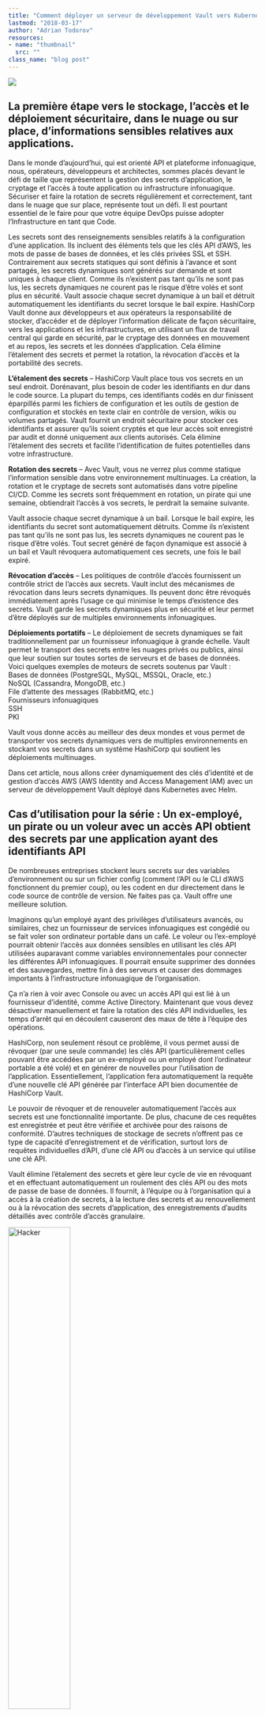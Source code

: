 ```yaml
---
title: "Comment déployer un serveur de développement Vault vers Kubernetes avec Helm."
lastmod: "2018-03-17"
author: "Adrian Todorov"
resources:
- name: "thumbnail"
  src: ""
class_name: "blog post"
---
```


<img src="/images/blog/post/Vault2.png" class="main-blog-image">

<h2>La première étape vers le stockage, l’accès et le déploiement sécuritaire, dans le nuage ou sur place, d’informations sensibles relatives aux applications.</h2><p>Dans le monde d’aujourd’hui, qui est orienté API et plateforme infonuagique, nous, opérateurs, développeurs et architectes, sommes placés devant le défi de taille que représentent la gestion des secrets d’application, le cryptage et l’accès à toute application ou infrastructure infonuagique. Sécuriser et faire la rotation de secrets régulièrement et correctement, tant dans le nuage que sur place, représente tout un défi. Il est pourtant essentiel de le faire pour que votre équipe DevOps puisse adopter l’Infrastructure en tant que Code.</p><p>Les secrets sont des renseignements sensibles relatifs à la configuration d’une application. Ils incluent des éléments tels que les clés API d’AWS, les mots de passe de bases de données, et les clés privées SSL et SSH. Contrairement aux secrets statiques qui sont définis à l’avance et sont partagés, les secrets dynamiques sont générés sur demande et sont uniques à chaque client. Comme ils n’existent pas tant qu’ils ne sont pas lus, les secrets dynamiques ne courent pas le risque d’être volés et sont plus en sécurité. Vault associe chaque secret dynamique à un bail et détruit automatiquement les identifiants du secret lorsque le bail expire. HashiCorp Vault donne aux développeurs et aux opérateurs la responsabilité de stocker, d’accéder et de déployer l’information délicate de façon sécuritaire, vers les applications et les infrastructures, en utilisant un flux de travail central qui garde en sécurité, par le cryptage des données en mouvement et au repos, les secrets et les données d’application. Cela élimine l’étalement des secrets et permet la rotation, la révocation d’accès et la portabilité des secrets.</p><p><strong>L’étalement des secrets</strong> – HashiCorp Vault place tous vos secrets en un seul endroit. Dorénavant, plus besoin de coder les identifiants en dur dans le code source. La plupart du temps, ces identifiants codés en dur finissent éparpillés parmi les fichiers de configuration et les outils de gestion de configuration et stockés en texte clair en contrôle de version, wikis ou volumes partagés. Vault fournit un endroit sécuritaire pour stocker ces identifiants et assurer qu’ils soient cryptés et que leur accès soit enregistré par audit et donné uniquement aux clients autorisés. Cela élimine l’étalement des secrets et facilite l’identification de fuites potentielles dans votre infrastructure.</p><p><strong>Rotation des secrets</strong> – Avec Vault, vous ne verrez plus comme statique l’information sensible dans votre environnement multinuages. La création, la rotation et le cryptage de secrets sont automatisés dans votre pipeline CI/CD. Comme les secrets sont fréquemment en rotation, un pirate qui une semaine, obtiendrait l’accès à vos secrets, le perdrait la semaine suivante.</p><p>Vault associe chaque secret dynamique à un bail. Lorsque le bail expire, les identifiants du secret sont automatiquement détruits. Comme ils n’existent pas tant qu’ils ne sont pas lus, les secrets dynamiques ne courent pas le risque d’être volés. Tout secret généré de façon dynamique est associé à un bail et Vault révoquera automatiquement ces secrets, une fois le bail expiré.</p><p><strong>Révocation d’accès</strong> – Les politiques de contrôle d’accès fournissent un contrôle strict de l’accès aux secrets. Vault inclut des mécanismes de révocation dans leurs secrets dynamiques. Ils peuvent donc être révoqués immédiatement après l’usage ce qui minimise le temps d’existence des secrets. Vault garde les secrets dynamiques plus en sécurité et leur permet d’être déployés sur de multiples environnements infonuagiques.</p><p><strong>Déploiements portatifs</strong> – Le déploiement de secrets dynamiques se fait traditionnellement par un fournisseur infonuagique à grande échelle. Vault permet le transport des secrets entre les nuages privés ou publics, ainsi que leur soutien sur toutes sortes de serveurs et de bases de données. Voici quelques exemples de moteurs de secrets soutenus par Vault :<br> Bases de données (PostgreSQL, MySQL, MSSQL, Oracle, etc.)<br> NoSQL (Cassandra, MongoDB, etc.)<br> File d’attente des messages (RabbitMQ, etc.)<br> Fournisseurs infonuagiques<br> SSH<br> PKI</p><p>Vault vous donne accès au meilleur des deux mondes et vous permet de transporter vos secrets dynamiques vers de multiples environnements en stockant vos secrets dans un système HashiCorp qui soutient les déploiements multinuages.</p><p>Dans cet article, nous allons créer dynamiquement des clés d’identité et de gestion d’accès AWS (AWS Identity and Access Management IAM) avec un serveur de développement Vault déployé dans Kubernetes avec Helm.</p><h2>Cas d’utilisation pour la série : Un ex-employé, un pirate ou un voleur avec un accès API obtient des secrets par une application ayant des identifiants API</h2><p>De nombreuses entreprises stockent leurs secrets sur des variables d’environnement ou sur un fichier config (comment l’API ou le CLI d’AWS fonctionnent du premier coup), ou les codent en dur directement dans le code source de contrôle de version. Ne faites pas ça. Vault offre une meilleure solution.</p><p>Imaginons qu’un employé ayant des privilèges d’utilisateurs avancés, ou similaires, chez un fournisseur de services infonuagiques est congédié ou se fait voler son ordinateur portable dans un café. Le voleur ou l’ex-employé pourrait obtenir l’accès aux données sensibles en utilisant les clés API utilisées auparavant comme variables environnementales pour connecter les différentes API infonuagiques. Il pourrait ensuite supprimer des données et des sauvegardes, mettre fin à des serveurs et causer des dommages importants à l’infrastructure infonuagique de l’organisation.</p><p>Ça n’a rien à voir avec Console ou avec un accès API qui est lié à un fournisseur d’identité, comme Active Directory. Maintenant que vous devez désactiver manuellement et faire la rotation des clés API individuelles, les temps d’arrêt qui en découlent causeront des maux de tête à l’équipe des opérations.</p><p>HashiCorp, non seulement résout ce problème, il vous permet aussi de révoquer (par une seule commande) les clés API (particulièrement celles pouvant être accédées par un ex-employé ou un employé dont l’ordinateur portable a été volé) et en générer de nouvelles pour l’utilisation de l’application. Essentiellement, l’application fera automatiquement la requête d’une nouvelle clé API générée par l’interface API bien documentée de HashiCorp Vault.</p><p>Le pouvoir de révoquer et de renouveler automatiquement l’accès aux secrets est une fonctionnalité importante. De plus, chacune de ces requêtes est enregistrée et peut être vérifiée et archivée pour des raisons de conformité. D’autres techniques de stockage de secrets n’offrent pas ce type de capacité d’enregistrement et de vérification, surtout lors de requêtes individuelles d’API, d’une clé API ou d’accès à un service qui utilise une clé API.</p><p>Vault élimine l’étalement des secrets et gère leur cycle de vie en révoquant et en effectuant automatiquement un roulement des clés API ou des mots de passe de base de données. Il fournit, à l’équipe ou à l’organisation qui a accès à la création de secrets, à la lecture des secrets et au renouvellement ou à la révocation des secrets d’application, des enregistrements d’audits détaillés avec contrôle d’accès granulaire.</p><p><img class="alignright" style="width: 50%;" src="/images/blog/post/Hacker-5-5.png " alt="Hacker"></p><p><strong>Tutoriel — comment déployer un serveur de développement Vault sur Kubernetes avec Helm.</strong></p><p>Dans ce tutoriel, nous allons déployer un serveur de développement Vault sur Kubernetes avec Helm et avec l’incubateur Helm Chart. Le serveur dev stocke toutes ses données en mémoire (mais quand même cryptées) et lorsque la requête est faite, il descelle et présente automatiquement la clé Vault pour desceller et la clé d’accès root. Vous ne devriez jamais exploiter un serveur dev mode en production.</p><p><strong>Qu’est-ce que Helm et Helm charts ?</strong></p><p>Helm aide à gérer les applications Kubernetes. Helm Charts aide à définir, installer et mettre à niveau les applications Kubernetes les plus complexes. C’est un paquet qui contient toutes les définitions de ressources nécessaires à l’exécution d’une application, d’un outil ou d’un service dans une grappe Kubernetes. Considérez-le comme l’équivalent Kubernetes d’une formule homebrew, d’un Apt dpkg ou d’un fichier Yum RPM. Nous allons utiliser le diagramme (chart) incubateur « Vault » de Kubernetes.</p><p><strong>Ce qu’il vous faut</strong></p><p>https://github.com/kubernetes/helm#install.<br> Avant de commencer ce tutoriel, assurez-vous d’utiliser une grappe Kubernetes de version 1.6 ou supérieure. Assurez-vous que <a href="https://github.com/kubernetes/helm#install" target="_blank">Helm</a> soit installé sur votre machine client et que kubectl est installé et configuré pour se connecter à votre grappe Kubernetes. Si vous avez plus d’une grappe, utilisez la grappe de développement pour ce tutoriel.</p><h2>Déployer Vault sur Kubernetes avec Helm</h2><p>Une fois que Helm est prêt, initialisez le CLI local et installez Tiller dans votre grappe Kubernetes en une étape :</p><pre>$ helm init</pre><p>Si vous tapez :</p><pre> $ helm version</pre><p>Vous devriez voir :</p><pre>Client: &amp;version.Version{SemVer:"v2.8.1",
GitCommit:"6af75a8fd72e2aa18a2b278cfe5c7a1c5feca7f2", 
GitTreeState:"clean"}
Server: &amp;version.Version{SemVer:"v2.8.1", 
GitCommit:"6af75a8fd72e2aa18a2b278cfe5c7a1c5feca7f2", 
GitTreeState:"clean"}</pre><p>Cela signifie que Helm et ses composants du côté serveur (Tiller) sont installés et prêts à être utilisés. Ajoutons maintenant le dépôt incubateur à Helm.</p><pre>$ helm repo add incubator http://storage.googleapis.com/kubernetes-charts-incubator</pre><p>Actuellement, votre Chart utilise l’image docker Vault de Docker Hub avec une version vault 0.9.0.</p><pre>image:
  repository: vault
  tag: 0.9.0
  pullPolicy: IfNotPresent</pre><p>Afin de déployer une version de développement de Vault running, exécuter la commande suivante :</p><pre>$ helm install incubator/vault --name vault-dev</pre><p>Cela provisionnera automatiquement un service, un déploiement, un pod et une ConfigMap Kubernetes comme ci-dessous :</p><pre>NAME:   vault-dev
LAST DEPLOYED: Wed Mar 14 17:13:43 2018
NAMESPACE: default
STATUS: DEPLOYED

RESOURCES:
==&gt; v1/ConfigMap
NAME                      DATA  AGE
vault-dev-vault-config-1  1     0s

==&gt; v1/Service
NAME             TYPE       CLUSTER-IP     EXTERNAL-IP  PORT(S)   AGE
vault-dev-vault  ClusterIP  100.68.247.74         8200/TCP  0s

==&gt; v1beta1/Deployment
NAME             DESIRED  CURRENT  UP-TO-DATE  AVAILABLE  AGE
vault-dev-vault  1        0        0           0          0s

==&gt; v1/Pod(related)
NAME                              READY  STATUS             RESTARTS  AGE
vault-dev-vault-764c78cd94-xqxfn  0/1    ContainerCreating  0         0s</pre><p>Helm fournit un ensemble de notes que vous pouvez utiliser pour vous connecter au serveur Vault avec les capacités de redirection de port de kubectl.</p><pre>NOTES:
1. Get the application URL by running these commands:
export POD_NAME=$(kubectl get pods --namespace default -l "app=vault" -o jsonpath="{.items[0].metadata.name}")
  echo "Use http://127.0.0.1:8200 as the Vault address after forwarding."
  kubectl port-forward $POD_NAME 8200:8200</pre><p>À l’instant, le serveur Vault est exposé à la grappe Kubernetes à l’interne seulement. Seuls les services Kubernetes peuvent communiquer entre eux, et non les utilisateurs externes. Vous devriez pouvoir vous connecter au serveur Vault à partir de n’importe quelle application en utilisant le service déployé par Helm.</p><pre>http://vault-dev-vault:8200</pre><p>Il existe une façon de l’exposer, en dehors de la grappe, par un contrôleur et des ressources Ingress. Cela dépasse le cadre de cet article de blogue. Dans le cas qui nous intéresse, nous allons exécuter la première commande « exporter » dans la section NOTES afin d’obtenir le nom du pod qui a été déployé.</p><pre>$ export POD_NAME=$(kubectl get pods --namespace default -l "app=vault" -o jsonpath="{.items[0].metadata.name}")</pre><p>Pour voir le Root Token important et nécessaire pour procéder à la génération de secrets dynamiques AWS qui fait partie du présent article de blogue, exécutez :</p><pre>$ kubectl logs $POD_NAME</pre><p>Vous devriez voir apparaitre ceci sur votre terminal :</p><p><img style="width: 100%;" src="/images/blog/post/adrian1.png " alt="Terminal"></p><p>Le Root Token est surligné ici. Veuillez le noter quelque part puisque vous en aurez besoin plus tard.</p><p>Ensuite, redirigez le port au pod exploité sur notre grappe Kubernetes en exécutant la dernière commande NOTES ci-dessous :</p><pre>$ kubectl port-forward $POD_NAME 8200:8200</pre><p><img style="width: 100%;" src="/images/blog/post/Adrian2.png " alt="Terminal"></p><p>Cela permettra à votre adresse IP locale (127.0.0.1:8200) d’agir comme mandataire pour le serveur Vault.</p><p>Ensuite, ouvrez un nouvel onglet ou une nouvelle fenêtre terminal. Après avoir ouvert le nouveau terminal, tapez ceci pour exporter la variable environnementale :</p><pre>$ export VAULT_ADDR='http://127.0.0.1:8200'</pre><p>Nous avons maintenant besoin de télécharger le <a href="https://www.vaultproject.io/downloads.html" target="_blank">système binaire Vault</a> sur notre machine de client afin de communiquer et d’exécuter les commandes Vault CLI. Vault est une multiplateforme alors elle devrait fonctionner sur n’importe quelle plateforme.</p><p>Vous devriez être capable de mettre en vault l’exécutable Unix pour Linux/Mac. Ouvrez votre terminal et changez votre répertoire vers le chemin où est stocké et typé l’exécutable vault.</p><pre>$ vault status</pre><p><img style="width: 100%;" src="/images/blog/post/Adrian3.png " alt="Terminal"></p><p>Ensuite, connectez-vous au serveur vault en collant le Root token obtenu de la section logs :</p><pre>$ vault login</pre><p><img style="width: 100%;" src="/images/blog/post/Adrian4.png " alt="Terminal"></p><p>On peut maintenant se féliciter. Nous avons réussi à déployer un serveur de développement Vault sur Kubernetes avec Helm.</p><p>Pour activer les secrets dynamiques d’AWS sur Vault, tapez la commande suivante dans votre terminal :</p><pre>$ vault secrets enable -path=aws aws</pre><p><img style="width: 100%;" src="/images/blog/post/1.png" alt="Terminal"></p><p>Avant de procéder, configurons d’abord notre compte AWS pour qu’il utilise les secrets.</p><p>Allez à <a href="https://console.aws.amazon.com/iam/home?region=us-east-1#/users" target="_blank">IAM Management Console</a> et créez un nouvel Utilisateur avec les permissions suivantes : ne lui donnez que l’accès : Programmatic Access.</p><p><img style="width: 100%;" src="/images/blog/post/2.png" alt="Terminal"></p><p>Créez une politique et joignez-la à l’utilisateur. Nommez-la “ hashicorp-vault-lab ”. Assurez-vous de remplacer votre ID de compte dans &nbsp;» Resource «&nbsp;. Ainsi, quand Vault crée dynamiquement les utilisateurs, le nom d’utilisateur commence par le préfixe &nbsp;» vault- «&nbsp;.</p><p>On trouve le numéro de compte dans <a href="https://console.aws.amazon.com/support/home?region=us-east-1#" target="_blank">AWS Support Dashboard</a>:</p><pre>{
    "Version": "2012-10-17",
    "Statement": [
        {
            "Effect": "Allow",
            "Action": [
                "iam:AttachUserPolicy",
                "iam:CreateAccessKey",
                "iam:CreateUser",
                "iam:DeleteAccessKey",
                "iam:DeleteUser",
                "iam:DeleteUserPolicy",
                "iam:DetachUserPolicy",
                "iam:ListAccessKeys",
                "iam:ListAttachedUserPolicies",
                "iam:ListGroupsForUser",
                "iam:ListUserPolicies",
                "iam:PutUserPolicy",
                "iam:RemoveUserFromGroup"
            ],
            "Resource": [
                "arn:aws:iam::ACCOUNT_ID:user/vault-*"
            ]
        }
    ]
}</pre><p>Vous devriez avoir un utilisateur avec la politique jointe comme ceci :</p><p><img style="width: 100%;" src="h/images/blog/post/5.png" alt="Terminal"></p><p>Vous devriez aussi recevoir un fichier .csv avec les clés “Access Key ID” et “Secret Access Key.” Seules ces clés devraient être utilisées pour configurer Vault. Pour des raisons de sécurité, supprimez-les de votre ordinateur immédiatement après, car Vault gère le cryptage de ces clés de façon interne. Elles ne peuvent être lues après avoir été configurées, on ne peut que les écraser.<br> Voici un exemple de ce qu’il faut faire pour les configurer : veuillez remplacer “ access_key ” et “ secret_key ” par vos clés.</p><pre>$ vault write aws/config/root \
    access_key=ACCESS_KEY_ID \
    secret_key=SECRET_ACCESS_KEY
</pre><p><img style="width: 100%;" src="/images/blog/post/6.png" alt="Terminal"></p><p>Ensuite, créez un rôle à utiliser avec Vault pour que, au besoin, votre application ait un utilisateur associé à ce rôle. Par exemple, votre application pourrait nécessiter un rôle qui peut faire n’importe quelle opération CRUD sur S3. Créons-en un maintenant. Vous pouvez le restreindre autant que vous le désirez. Joignez une politique à ce rôle en utilisant un relevé direct EOF (End-Of-File).</p><p><img style="width: 100%;" src="/images/blog/post/weird.png" alt="Terminal"></p><p><img style="width: 100%;" src="/images/blog/post/7.png" alt="Terminal"></p><p>Si votre application infonuagique sur place ou <a href="https://www.cloudops.com/fr/2018/02/informatique-sans-serveur-on-aime-ou-pas%E2%80%89-2/" target="_blank">sans serveur</a> a besoin d’obtenir un accès S3 et d’utiliser une clé &nbsp;» API access key «&nbsp;, vous pouvez simplement utiliser un &nbsp;» Vault token &nbsp;» pour vous connecter par l’interface Vault RESTful API. Dans ce cas-ci, votre Vault token devrait être autre chose que vos identifiants root en production, vous les créez spécialement pour permettre à votre application de créer des clés d’accès et d’être incapable de lire toutes les autres clés d’accès. Vous trouverez de plus amples informations sur RESTful API <a href="https://www.vaultproject.io/api/secret/aws/index.html" target="_blank">ici</a>. Le point particulier relatif à l’utilisation dans votre application se trouve <a href="https://www.vaultproject.io/api/secret/aws/index.html#generate-iam-credentials" target="_blank">ici</a>.</p><p>Dans le cadre de ce tutoriel, nous allons le réaliser en utilisant à la place, l’outil CLI Vault pour générer un utilisateur IAM temporaire avec Vault :</p><pre>$ vault read aws/creds/s3-all-crud-role</pre><p><img style="width: 100%;" src="/images/blog/post/8.png" alt="Terminal"></p><p>Vous pouvez aussi l’exporter en format JSON. Par défaut, il est en format table, donc vous pouvez l’éditer avec jq en utilisant le paramètre -format=json.</p><pre>$ vault read -format=json aws/creds/s3-all-crud-role</pre><p><img style="width: 100%;" src="/images/blog/post/9.png" alt="Terminal"></p><p>Comme vous pouvez le constater, il a généré 2 identifiants complètement différents ; les deux identifiants ont une durée de bail de 768 heures. Cela signifie que Vault supprimera automatiquement les utilisateurs dans AWS après 768 heures.</p><p>Si vous allez à AWS IAM et recherchez “vault-”, vous devriez pouvoir les trouver.</p><p><img style="width: 100%;" src="/images/blog/post/10.png" alt="Terminal"></p><p>La génération de secrets dynamiques de Vault est pratique, car elle a pris le rôle, a généré l’utilisateur, joint la politique et vous a redonné la clé d’accès et la clé de secret :</p><p><img style="width: 100%;" src="/images/blog/post/12.png" alt="Terminal"></p><p>Il serait peut-être bon d’augmenter la sécurité en configurant un bail de 24 heures en ajoutant à la configuration une valeur-clé dans Vault comme ceci :</p><pre>$ vault write aws/config/lease lease=24h lease_max=24h</pre><p>Les clés générées avec les nouveaux utilisateurs IAM un une durée de bail de 24 heures :</p><p><img style="width: 100%;" src="/images/blog/post/13.png" alt="Terminal"></p><p>Après 24 heures, Vault supprimera automatiquement l’utilisateur.</p><p>Idéalement, vous devriez utiliser l’ID de bail &nbsp;» lease_id &nbsp;» afin de renouveler l’utilisateur, ainsi, l’application n’est pas constamment en train de créer de nouveaux utilisateurs IAM. Pour ce faire, utiliser L’ID de bail &nbsp;» lease_id &nbsp;» fourni par Vault afin de renouveler simplement le bail.</p><p>Vous pouvez aussi utiliser le RESTful API de Vault <a href="https://www.vaultproject.io/api/system/leases.html" target="_blank">ici</a> :</p><p>Renouvelons la licence pour une heure seulement en utilisant le &nbsp;» lease_id &nbsp;» et 3600 secondes :</p><pre>$ vault lease renew aws/creds/s3-all-crud-role/e928e56d-0261-5e03-d0ee-bce23c3005a4 3600</pre><p><img style="width: 100%;" src="/images/blog/post/14.png" alt="Terminal"></p><p><strong>Houston, nous avons un problème. Nous avons été piratés.</strong></p><p>Supposons que vous utilisez vos outils de surveillance pour attraper quelqu’un essayant d’obtenir l’accès à l’une de vos applications. Toutefois, ils ont pu copier une de vos variables environnementales contenant les clés : AWS API Key et Secret Access Keys générées avec Vault par votre application.</p><p>Comment pouvons-nous arrêter le pirate avant qu’il ne cause de sérieux dommages à votre organisation ?</p><p>Vous n’avez simplement qu’à révoquer les baux qui ont ces identifiants en utilisant, soit la CLI ou la RESTful API :</p><pre>$ vault lease revoke -prefix aws/creds/s3-all-crud-role</pre><p><img style="width: 100%;" src="/images/blog/post/5-1.png" alt="Terminal"></p><p>Comme vous pouvez le constater, Vault a pu utiliser : &nbsp;» -prefix of s3-all-crud-role &nbsp;» pour révoquer tous les baux associés à ces rôles.</p><p><img style="width: 100%;" src="/images/blog/post/15.png" alt="Terminal"></p><p>Vault est un outil fantastique qui simplifiera la sécurité de votre infrastructure. Cela éliminera l’étalement des secrets et facilitera la découverte de vulnérabilités. Il fera automatiquement la rotation des secrets et révoquera l’accès non autorisé. Les secrets dynamiques sont bien, en tant que tels, mais avec HashiCorps, ils deviennent fantastiques.</p><p>Jetez un œil sur mon <a href="https://github.com/adriantodorov/cloudops-vault-part-1" target="_blank">repos</a> pour plus d’idées de façons d’ajouter de la sécurité à votre Infrastructure en tant que Code.</p><p>Pour en apprendre plus sur l’utilisation de Docker et Kubernetes dans AWS, inscrivez-vous à l’un de nos <https: www.cloudops.com="" fr="" ateliers-docker-kubernetes="" "="" target="_blank">ateliers. Nous offrons une gamme d’ateliers pratiques de trois jours pour vous aider à adopter les pratiques DevOps.</https:></p><p>&nbsp;</p><h3><img class="size-full wp-image-749 alignleft" title="Adrian Todorov" src="/images/blog/post/Adrian.png" alt="" style="width: 150px;" width="150" height="150">À propos de l’auteur – Adrian Todorov</h3><p> Adrian Todorov est architecte de solutions de conteneur chez CloudOps. Il travaille de près avec Kubernetes, AWS, GCP et HashiCorp pour faire avancer la modernisation d’applications. Ce qu’Adrian aime par-dessus tout, c’est d’amener les clients vers les technologies et les processus de développement infonuagiques modernes, il espère guider les lecteurs à travers l’utilisation des projets de source libre dans leur application.</p>